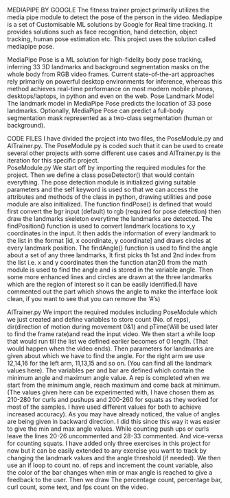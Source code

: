 MEDIAPIPE BY GOOGLE
The fitness trainer project primarily utilizes the media pipe module to detect the pose of the person in the video. Mediapipe is a set of Customisable ML solutions by Google for Real time tracking. It provides solutions such as face recognition, hand detection, object tracking, human pose estimation etc. This project uses the solution called mediapipe pose.

MediaPipe Pose is a ML solution for high-fidelity body pose tracking, inferring 33 3D landmarks and background segmentation masks on the whole body from RGB video frames. Current state-of-the-art approaches rely primarily on powerful desktop environments for inference, whereas this method achieves real-time performance on most modern mobile phones, desktops/laptops, in python and even on the web.
Pose Landmark Model
The landmark model in MediaPipe Pose predicts the location of 33 pose landmarks. Optionally, MediaPipe Pose can predict a full-body segmentation mask represented as a two-class segmentation (human or background).

CODE FILES
I have divided the project into two files, the PoseModule.py and AITrainer.py. The PoseModule.py is coded such that it can be used to create several other projects with some different use cases and AITrainer.py is the iteration for this specific project.  
PoseModule.py
We start off by importing the required modules for the project. Then we define a class poseDetector() that would contain everything. The pose detection module is initialized giving suitable parameters and the self keyword is used so that we can access the attributes and methods of the class in python, drawing utilities and pose module are also initialized.
The function findPose() is defined that would first convert the bgr input (default) to rgb
(required for pose detection) then draw the landmarks skeleton everytime the landmarks are detected. The findPosition() function is used to convert landmark locations to x,y coordinates in the input. It then adds the information of every landmark to the list in the format [id, x coordinate, y coordinate] and draws circles at every landmark position. The findAngle() function is used to find the angle about a set of any three landmarks, It first picks th 1st and 2nd index from the list i.e. x and y coordinates then the function atan2() from the math module is used to find the angle and is stored in the variable angle. Then some more enhanced lines and circles are drawn at the three landmarks which are the region of interest so it can be easily identified.(I have commented out the part which shows the angle to make the interface look clean, if you want to see that you can remove the ‘#’s)

AITrainer.py
We import the required modules including PoseModule which we just created and define variables to store count (No. of reps), dir(direction of motion during movement 0&1) and pTime(Will be used later to find the frame rate)and read the input video. We then start a while loop that would run till the list we defined earlier becomes of 0 length. (That would happen when the video ends). Then parameters for landmarks are given about which we have to find the angle. For the right arm we use 12,14,16 for the left arm, 11,13,15 and so on. (You can find all the landmark values here). The variables per and bar are defined which contain the minimum angle and maximum angle value. A rep is completed when we start from the minimum angle, reach maximum and come back at minimum. (The values given here can be experimented with, I have chosen them as 210-280 for curls and pushups and 200-260 for squats as they worked for most of the samples. I have used different values for both to achieve increased accuracy). As you may have already noticed, the value of angles are being given in backward direction. I did this since this way it  was easier to give the min and max angle values. While counting push ups or curls leave the lines 20-26 uncommented and 28-33 commented. And vice-versa for counting squats. I have added only three exercises in this project for now but it can be easily extended to any exercise you want to track by changing the landmark values and the angle threshold (if needed). We then use an if loop to count no. of reps and increment the count variable, also the color of the bar changes when min or max angle is reached to give a feedback to the user. Then we draw The percentage count, percentage bar, curl count, some text, and fps count on the video.
